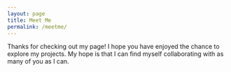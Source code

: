```yaml
---
layout: page
title: Meet Me
permalink: /meetme/
---
```

Thanks for checking out my page! I hope you have enjoyed the chance to explore my projects. My hope is that I can find myself collaborating with as many of you as I can.
